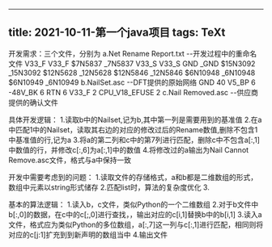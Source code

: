 
---
title: 2021-10-11-第一个java项目
tags: TeXt
---

开发需求：三个文件，分别为
  a.Net Rename Report.txt --开发过程中的重命名文件
    V33_F                                             V33_F
    $7N5837                                           _7N5837
    V33_S                                             V33_S
    GND                                               _GND
    $15N3092                                          _15N3092
    $12N5628                                          _12N5628
    $12N5846                                          _12N5846
    $6N10948                                          _6N10948
    $6N10949                                          _6N10949
  b.NailSet.asc --DFT提供的原始网络
    GND 40
    V5_BP 6
    -48V_BK 6
    RTN 6
    V33_F 2
    CPU_V18_EFUSE 2 
  c.Nail Removed.asc --供应商提供的确认文件
    
  
具体开发逻辑：
  1.读取b中的Nailset,记为b,其中第一列是需要用到的基准值
  2.在a中匹配1中的Nailset，读取其右边的对应的修改过后的Rename数值,删除不包含1中基准值的行,记为a
  3.将a的第二列和c中的第7列进行匹配，删除c中不包含a[:,1]中数值的行，并修改c[:,6]为a[:,1]中的数值
  4.将修改过的a输出为Nail Cannot Remove.asc文件，格式与a中保持一致
  
开发中需要考虑到的问题：
  1.读取文件的存储格式，a和b都是二维数组的形式，数组中元素以string形式储存
  2.匹配list时，算法的复杂度优化
  3.
  
基本的算法逻辑：
  1.读入b，c文件，类似Python的一个二维数组
  2.对于b文件中b[:,0]的数据，在c中的c[;,0]进行查找，，输出对应的c[i,1]替换b中的b[i,1]
  3.读入a文件，格式应为类似Python的多位数组，a[:,7]这一列与c[:,1]进行匹配，相同则将对应的c[j:1]扩充到到新声明的数组当中
  4.输出文件
